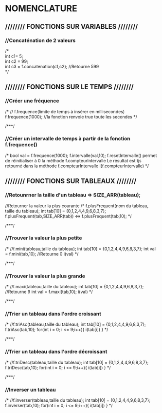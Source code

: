   <H1>NOMENCLATURE </H1>
  
  <H2>//////// FONCTIONS SUR VARIABLES ////////</H2>
  
  <H3>//Concaténation de 2 valeurs</H3>
  /*<br>
  int c1= 5;<br>
  int c2 = 99; <br>
  int c3 = f.concatenation(c1,c2); //Retourne 599<br>
  */

  <H2>//////// FONCTIONS SUR LE TEMPS ////////</H2>

  <H3>//Créer une fréquence</H3>
  /*
  // f.frequence(limite de temps à insérer en millisecondes)
  f.frequence(1000); //la fonction renvoie true toute les secondes
  */

  /***/

  <H3>//Créer un intervalle de temps à partir de la fonction f.frequence()</H3>
  /*
  bool val  = f.frequence(1000);
  f.intervalle(val,10);
  f.resetIntervalle() permet de réinitialiser à 0 la méthode f.compteurIntervalle 
  Le résultat est tjs retourné dans la méthode f.compteurIntervalle 
  i(f.compteurIntervalle) 
  */

  <H2>//////// FONCTIONS SUR TABLEAUX ////////</H2>

  <H3>//Retounrner la taille d'un tableau => SIZE_ARR(tableau);</H3>
  
  //Retourner la valeur la plus courante
  /*
  f.plusFrequent(nom du tableau, taille du tableau);
  int tab[10] = {0,1,2,4,4,9,6,8,3,7};
  f.plusFrequent(tab,SIZE_ARR(tab)) <=> f.plusFrequent(tab,10);
  */

  /***/

  <H3>//Trouver la valeur la plus petite</H3>
  /*
  //f.mini(tableau,taille du tableau);
  int tab[10] = {0,1,2,4,4,9,6,8,3,7};
  int val = f.mini(tab,10); //Retourne 0
  i(val)
  */

  /***/

  <H3>//Trouver la valeur la plus grande</H3>
  /*
  //f.maxi(tableau,taille du tableau);
  int tab[10] = {0,1,2,4,4,9,6,8,3,7}; //Retourne 9
  int val = f.maxi(tab,10);
  i(val)  
  */

  /***/

  <H3>//Trier un tableau dans l'ordre croissant</H3>
  /*
  //f.triAsc(tableau,taille du tableau);
  int tab[10] = {0,1,2,4,4,9,6,8,3,7};
  f.triAsc(tab,10);
  for(int i = 0; i <= 9;i++){
    i(tab[i])    
  }  
  */

  /***/

  <H3>//Trier un tableau dans l'ordre décroissant</H3>
  /*
  //f.triDesc(tableau,taille du tableau);
  int tab[10] = {0,1,2,4,4,9,6,8,3,7};
  f.triDesc(tab,10);
  for(int i = 0; i <= 9;i++){
    i(tab[i])    
  }  
  */  

  /***/

  <H3>//Inverser un tableau</H3>
  /*
  //f.inverser(tableau,taille du tableau);
  int tab[10] = {0,1,2,4,4,9,6,8,3,7};
  f.inverser(tab,10);
  for(int i = 0; i <= 9;i++){
    i(tab[i])    
  }  
  */ 
